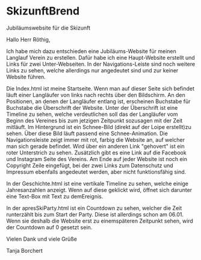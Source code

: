 # SkizunftBrend
Jubiläumswebsite für die Skizunft 

Hallo Herr Röthig,

Ich habe mich dazu entschieden eine Jubiläums-Website für meinen Langlauf Verein zu erstellen.
Dafür habe ich eine Haupt-Website erstellt und Links für zwei Unter-Webseiten. In der Navigations-Leiste sind noch weitere Links zu sehen, 
welche allerdings nur angedeutet sind und zur keiner Website führen.

Die Index.html ist meine Startseite. Wenn man auf dieser Seite sich befindet läuft einer Langläufer von links nach rechts über den Bildschirm.
An den Positionen, an denen der Langläufer entlang ist, erscheinen Buchstabe für Buchstabe die Überschrift der Website. 
Unter der Überschrift ist eine Timeline zu sehen, welche verdeutlichen soll das der Langläufer vom Beginn des Vereines bis zum jetzigen 
Zeitpunkt sozusagen mit der Zeit mitläuft. 
Im Hintergrund ist ein Schnee-Bild (direkt auf der Loipe erstellt)zu sehen. Über diese Bild läuft passend eine Schnee-Animation.
Die Navigationsleiste zeigt immer mit rot, farbig die Website an, auf welcher man sich gerade befindet. Wird über ein anderen Link "gehovert" 
ist ein roter Unterstrich zu sehen. Zusätzlich gibt es eine Link auf die Facebook und Instagram Seite des Vereins.
Am Ende auf jeder Website ist noch ein Copyright Zeile eingefügt, bei der zwei Links zum Datenschutz und Impressum ebenfalls angedeutet werden, 
aber nicht funktionsfähig sind.

In der Geschichte.html ist eine vertikale Timeline zu sehen, welche einige Jahresanzahlen anzeigt. Wenn auf diese geklickt wird, 
öffnet sich darunter eine Text-Box mit Text zu demEreignis.

In der apresSkiParty.html ist ein Countdown zu sehen, welcher die Zeit runterzählt bis zum Start der Party. Diese ist allerdings schon am 06.01.
Wenn sie deshalb die Website erst zu einemspäteren Zeitpunkt sehen, wird der Countdown auf 0 gesetzt sein.

Vielen Dank und viele Grüße 

Tanja Borchert

